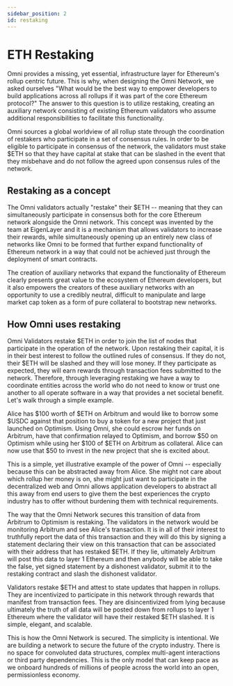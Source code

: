 ```yaml
---
sidebar_position: 2
id: restaking
---
```


# ETH Restaking

Omni provides a missing, yet essential, infrastructure layer for Ethereum's rollup centric future. This is why, when designing the Omni Network, we asked ourselves "What would be the best way to empower developers to build applications across all rollups if it was part of the core Ethereum protocol?" The answer to this question is to utilize restaking, creating an auxiliary network consisting of existing Ethereum validators who assume additional responsibilities to facilitate this functionality.

Omni sources a global worldview of all rollup state through the coordination of restakers who participate in a set of consensus rules. In order to be eligible to participate in consensus of the network, the validators must stake \$ETH so that they have capital at stake that can be slashed in the event that they misbehave and do not follow the agreed upon consensus rules of the network.

## Restaking as a concept

The Omni validators actually "restake" their \$ETH -- meaning that they can simultaneously participate in consensus both for the core Ethereum network alongside the Omni network. This concept was invented by the team at EigenLayer and it is a mechanism that allows validators to increase their rewards, while simultaneously opening up an entirely new class of networks like Omni to be formed that further expand functionality of Ethereum network in a way that could not be achieved just through the deployment of smart contracts.

The creation of auxiliary networks that expand the functionality of Ethereum clearly presents great value to the ecosystem of Ethereum developers, but it also empowers the creators of these auxiliary networks with an opportunity to use a credibly neutral, difficult to manipulate and large market cap token as a form of pure collateral to bootstrap new networks.

## How Omni uses restaking

Omni Validators restake \$ETH in order to join the list of nodes that participate in the operation of the network. Upon restaking their capital, it is in their best interest to follow the outlined rules of consensus. If they do not, their \$ETH will be slashed and they will lose money. If they participate as expected, they will earn rewards through transaction fees submitted to the network. Therefore, through leveraging restaking we have a way to coordinate entities across the world who do not need to know or trust one another to all operate software in a way that provides a net societal benefit. Let's walk through a simple example.

Alice has $100 worth of \$ETH on Arbitrum and would like to borrow some $USDC against that position to buy a token for a new project that just launched on Optimism. Using Omni, she could escrow her funds on Arbitrum, have that confirmation relayed to Optimism, and borrow $50 on Optimism while using her $100 of \$ETH on Arbitrum as collateral. Alice can now use that $50 to invest in the new project that she is excited about.

This is a simple, yet illustrative example of the power of Omni -- especially because this can be abstracted away from Alice. She might not care about which rollup her money is on, she might just want to participate in the decentralized web and Omni allows application developers to abstract all this away from end users to give them the best experiences the crypto industry has to offer without burdening them with technical requirements.

The way that the Omni Network secures this transition of data from Arbitrum to Optimism is restaking. The validators in the network would be monitoring Arbitrum and see Alice's transaction. It is in all of their interest to truthfully report the data of this transaction and they will do this by signing a statement declaring their view on this transaction that can be associated with their address that has restaked \$ETH. If they lie, ultimately Arbitrum will post this data to layer 1 Ethereum and then anybody will be able to take the false, yet signed statement by a dishonest validator, submit it to the restaking contract and slash the dishonest validator.

Validators restake \$ETH and attest to state updates that happen in rollups. They are incentivized to participate in this network through rewards that manifest from transaction fees. They are disincentivized from lying because ultimately the truth of all data will be posted down from rollups to layer 1 Ethereum where the validator will have their restaked \$ETH slashed. It is simple, elegant, and scalable.

This is how the Omni Network is secured. The simplicity is intentional. We are building a network to secure the future of the crypto industry. There is no space for convoluted data structures, complex multi-agent interactions or third party dependencies. This is the only model that can keep pace as we onboard hundreds of millions of people across the world into an open, permissionless economy.
